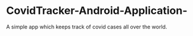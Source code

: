 # CovidTracker-Android-Application-
A simple app which keeps track of covid cases all over the world.


